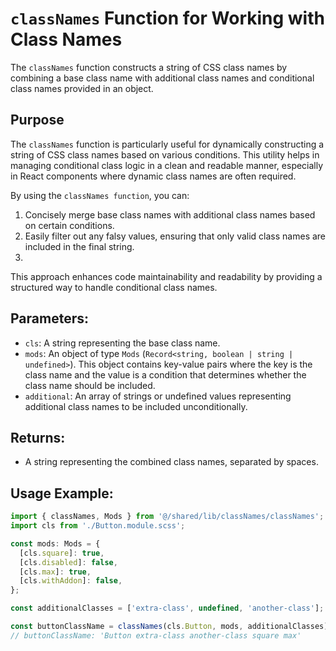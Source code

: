 # `classNames` Function for Working with Class Names

The `classNames` function constructs a string of CSS class names by combining a base class name with additional class names and conditional class names provided in an object.

## Purpose
The `classNames` function is particularly useful for dynamically constructing a string of CSS class names based on various conditions. 
This utility helps in managing conditional class logic in a clean and readable manner, especially in React components where dynamic class names are often required.

By using the `classNames function`, you can:

1. Concisely merge base class names with additional class names based on certain conditions.
2. Easily filter out any falsy values, ensuring that only valid class names are included in the final string.
3. 
This approach enhances code maintainability and readability by providing a structured way to handle conditional class names.


## Parameters:
- `cls`: A string representing the base class name.
- `mods`: An object of type `Mods` (`Record<string, boolean | string | undefined>`). 
          This object contains key-value pairs where the key is the class name and the value is a condition that determines whether the class name should be included.
- `additional`: An array of strings or undefined values representing additional class names to be included unconditionally.

## Returns:
- A string representing the combined class names, separated by spaces.

## Usage Example:
```typescript jsx
import { classNames, Mods } from '@/shared/lib/classNames/classNames';
import cls from './Button.module.scss';

const mods: Mods = {
  [cls.square]: true,
  [cls.disabled]: false,
  [cls.max]: true,
  [cls.withAddon]: false,
};

const additionalClasses = ['extra-class', undefined, 'another-class'];

const buttonClassName = classNames(cls.Button, mods, additionalClasses);
// buttonClassName: 'Button extra-class another-class square max'
```

